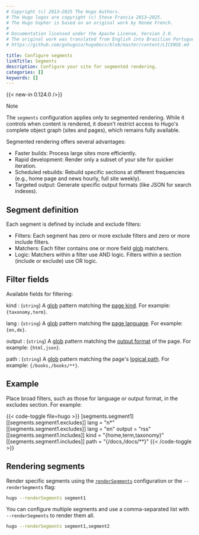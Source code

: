 ```yaml
---
# Copyright (c) 2013–2025 The Hugo Authors.
# The Hugo logos are copyright (c) Steve Francia 2013–2025.
# The Hugo Gopher is based on an original work by Renée French.
#
# Documentation licensed under the Apache License, Version 2.0.
# The original work was translated from English into Brazilian Portuguese.
# https://github.com/gohugoio/hugoDocs/blob/master/content/LICENSE.md

title: Configure segments
linkTitle: Segments
description: Configure your site for segmented rendering.
categories: []
keywords: []
---
```


{{< new-in 0.124.0 />}}

> [!note]
> The `segments` configuration applies only to segmented rendering. While it controls when content is rendered, it doesn't restrict access to Hugo's complete object graph (sites and pages), which remains fully available.

Segmented rendering offers several advantages:

- Faster builds: Process large sites more efficiently.
- Rapid development: Render only a subset of your site for quicker iteration.
- Scheduled rebuilds: Rebuild specific sections at different frequencies (e.g., home page and news hourly, full site weekly).
- Targeted output: Generate specific output formats (like JSON for search indexes).

## Segment definition

Each segment is defined by include and exclude filters:

- Filters: Each segment has zero or more exclude filters and zero or more include filters.
- Matchers: Each filter contains one or more field [glob](g) matchers.
- Logic: Matchers within a filter use AND logic. Filters within a section (include or exclude) use OR logic.

## Filter fields

Available fields for filtering:

kind
: (`string`) A [glob](g) pattern matching the [page kind](g). For example: ` {taxonomy,term}`.

lang
: (`string`) A [glob](g) pattern matching the [page language]. For example: `{en,de}`.

output
: (`string`) A [glob](g) pattern matching the [output format](g) of the page. For example: `{html,json}`.

path
: (`string`) A [glob](g) pattern matching the page's [logical path](g). For example: `{/books,/books/**}`.

## Example

Place broad filters, such as those for language or output format, in the excludes section. For example:

{{< code-toggle file=hugo >}}
[segments.segment1]
  [[segments.segment1.excludes]]
    lang = "n*"
  [[segments.segment1.excludes]]
    lang   = "en"
    output = "rss"
  [[segments.segment1.includes]]
    kind = "{home,term,taxonomy}"
  [[segments.segment1.includes]]
    path = "{/docs,/docs/**}"
{{< /code-toggle >}}

## Rendering segments

Render specific segments using the [`renderSegments`] configuration or the `--renderSegments` flag:

```bash
hugo --renderSegments segment1
```

You can configure multiple segments and use a comma-separated list with `--renderSegments` to render them all.

```bash
hugo --renderSegments segment1,segment2
```

[`renderSegments`]: /configuration/all/#rendersegments
[page language]: /methods/page/language/
